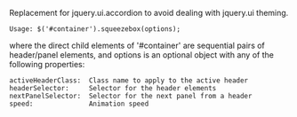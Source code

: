 Replacement for jquery.ui.accordion to avoid dealing with
jquery.ui theming.

    Usage: $('#container').squeezebox(options);

where the direct child elements of '#container' are
sequential pairs of header/panel elements, and options
is an optional object with any of the following properties:

    activeHeaderClass:  Class name to apply to the active header
    headerSelector:     Selector for the header elements
    nextPanelSelector:  Selector for the next panel from a header
    speed:              Animation speed
